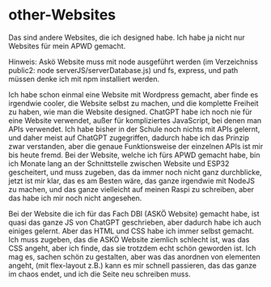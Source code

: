 # other-Websites
Das sind andere Websites, die ich designed habe. Ich habe ja nicht nur Websites für mein APWD gemacht.

Hinweis: Askö Website muss mit node ausgeführt werden (im Verzeichniss public2: node serverJS/serverDatabase.js)
und fs, express, und path müssen denke ich mit npm installiert werden.


Ich habe schon einmal eine Website mit Wordpress gemacht, aber finde es irgendwie cooler, die Website selbst zu machen, und die komplette Freiheit zu haben, wie man die Website designed. ChatGPT habe ich noch nie für eine Website verwendet, außer für kompliziertes JavaScript, bei denen man APIs verwendet. 
Ich habe bisher in der Schule noch nichts mit APIs gelernt, und daher meist auf ChatGPT zugegriffen, dadurch habe ich das Prinzip zwar verstanden, aber die genaue Funktionsweise der einzelnen APIs ist mir bis heute fremd. Bei der Website, welche ich fürs APWD gemacht habe, bin ich Monate lang an der Schnittstelle zwischen Website und ESP32 gescheitert, und muss zugeben, das da immer noch nicht ganz durchblicke, jetzt ist mir klar, das es am Besten wäre, das ganze irgendwie mit NodeJS zu machen, und das ganze vielleicht auf meinen Raspi zu schreiben, aber das habe ich mir noch nicht angesehen. 

Bei der Website die ich für das Fach DBI (ASKÖ Website) gemacht habe, ist quasi das ganze JS von ChatGPT geschrieben, aber dadurch habe ich auch einiges gelernt. Aber das HTML und CSS habe ich immer selbst gemacht. Ich muss zugeben, das die ASKÖ Website ziemlich schlecht ist, was das CSS angeht, aber ich finde, das sie trotzdem echt schön geworden ist. Ich mag es, sachen schön zu gestalten, aber was das anordnen von elementen angeht, (mit flex-layout z.B.) kann es mir schnell passieren, das das ganze im chaos endet, und ich die Seite neu schreiben muss.
